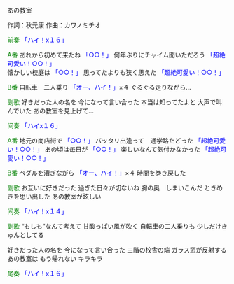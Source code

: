 あの教室

作詞：秋元康
作曲：カワノミチオ

<font color=green>前奏</font>
<font color=blue>「ハイ！x１６」</font> 

<font color=green>A番</font>
あれから初めて来たね <font color=blue>「○○！」</font> 
何年ぶりにチャイム聞いただろう <font color=blue>「超絶可愛い！○○！」</font>  
懐かしい校庭は <font color=blue>「○○！」</font> 
思ってたよりも狭く思えた <font color=blue>「超絶可愛い！○○！」</font> 

<font color=green>B番</font>
自転車　二人乗り <font color=blue>「オー、ハイ！」</font>×４ 
ぐるぐる走りながら…

<font color=green>副歌</font>
好きだった人の名を
今になって言い合った
本当は知ってたよと
大声で叫んでいた
あの教室を見上げて…

<font color=green>间奏</font>
<font color=blue>「ハイx１６」</font> 

<font color=green>A番</font>
地元の商店街で <font color=blue>「○○！」</font> 
バッタリ出逢って　通学路たどった <font color=blue>「超絶可愛い！○○！」</font> 
あの頃は毎日が <font color=blue>「○○！」</font> 
楽しいなんて気付かなかった <font color=blue>「超絶可愛い！○○！」</font> 

<font color=green>B番</font>
ペダルを漕ぎながら <font color=blue>「オー、ハイ！」</font>×４ 
時間を巻き戻した

<font color=green>副歌</font>
お互いに好きだった
過ぎた日々が切ないね
胸の奥　しまいこんだ
ときめきを思い出した
あの教室が眩しい

<font color=green>间奏</font>
<font color=blue>「ハイ！x１４」</font> 

<font color=green>副歌</font>
“もしも”なんて考えて
甘酸っぱい風が吹く
自転車の二人乗りも
少しだけきゅんとしてる

好きだった人の名を
今になって言い合った
三階の校舎の端
ガラス窓が反射する
あの教室は
もう帰れない
キラキラ

<font color=green>尾奏</font>
<font color=blue>「ハイ！x１６」</font> 
